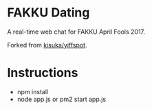 FAKKU Dating
========

A real-time web chat for FAKKU April Fools 2017.

Forked from [kisuka/yiffspot](https://github.com/kisuka/yiffspot).

Instructions
========

* npm install
* node app.js or pm2 start app.js
